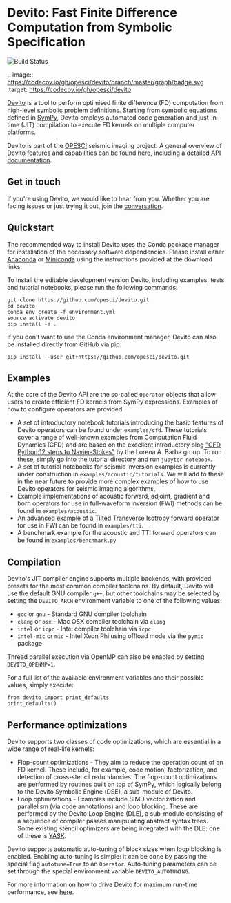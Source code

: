 # Devito: Fast Finite Difference Computation from Symbolic Specification

![Build Status](https://travis-ci.org/opesci/devito.svg?branch=master)

.. image:: https://codecov.io/gh/opesci/devito/branch/master/graph/badge.svg
  :target: https://codecov.io/gh/opesci/devito

[Devito](http://www.opesci.org/devito-public) is a tool to
perform optimised finite difference (FD) computation from
high-level symbolic problem definitions. Starting from symbolic
equations defined in [SymPy](http://www.sympy.org/en/index.html),
Devito employs automated code generation and just-in-time (JIT)
compilation to execute FD kernels on multiple computer platforms.

Devito is part of the [OPESCI](http://www.opesci.org) seismic imaging
project. A general overview of Devito features and capabilities can be
found [here](http://www.opesci.org/devito-public), including a
detailed [API documentation](http://www.opesci.org/devito).

## Get in touch

If you're using Devito, we would like to hear from you. Whether you
are facing issues or just trying it out, join the
[conversation](https://opesci-slackin.now.sh). 

## Quickstart

The recommended way to install Devito uses the Conda package manager
for installation of the necessary software dependencies. Please
install either [Anaconda](https://www.continuum.io/downloads) or
[Miniconda](https://conda.io/miniconda.html) using the instructions
provided at the download links.

To install the editable development version Devito, including examples,
tests and tutorial notebooks, please run the following commands:
```
git clone https://github.com/opesci/devito.git
cd devito
conda env create -f environment.yml
source activate devito
pip install -e .
```

If you don't want to use the Conda environment manager, Devito can
also be installed directly from GitHub via pip:
```
pip install --user git+https://github.com/opesci/devito.git
```

## Examples

At the core of the Devito API are the so-called `Operator` objects that
allow users to create efficient FD kernels from SymPy expressions.
Examples of how to configure operators are provided:

* A set of introductory notebook tutorials introducing the basic
  features of Devito operators can be found under
  `examples/cfd`. These tutorials cover a range of well-known examples
  from Computation Fluid Dynamics (CFD) and are based on the excellent
  introductory blog ["CFD Python:12 steps to
  Navier-Stokes"](http://lorenabarba.com/blog/cfd-python-12-steps-to-navier-stokes/)
  by the Lorena A. Barba group. To run these, simply go into the tutorial
  directory and run `jupyter notebook`.
* A set of tutorial notebooks for seismic inversion examples is currently
  under construction in `examples/acoustic/tutorials`. We will add to these
  in the near future to provide more complex examples of how to use Devito
  operators for seismic imaging algorithms.
* Example implementations of acoustic forward, adjoint, gradient and born
  operators for use in full-waveform inversion (FWI) methods can be found in
  `examples/acoustic`.
* An advanced example of a Tilted Transverse Isotropy forward operator
  for use in FWI can be found in `examples/tti`.
* A benchmark example for the acoustic and TTI forward operators can be
  found in `examples/benchmark.py`

## Compilation

Devito's JIT compiler engine supports multiple backends, with provided
presets for the most common compiler toolchains. By default, Devito
will use the default GNU compiler `g++`, but other toolchains may be
selected by setting the `DEVITO_ARCH` environment variable to one of
the following values:
 * `gcc` or `gnu` - Standard GNU compiler toolchain
 * `clang` or `osx` - Mac OSX compiler toolchain via `clang`
 * `intel` or `icpc` - Intel compiler toolchain via `icpc`
 * `intel-mic` or `mic` - Intel Xeon Phi using offload mode via the
   `pymic` package

Thread parallel execution via OpenMP can also be enabled by setting
`DEVITO_OPENMP=1`.

For a full list of the available environment variables and their
possible values, simply execute:
```
from devito import print_defaults
print_defaults()
```

## Performance optimizations

Devito supports two classes of code optimizations, which are essential
in a wide range of real-life kernels:
 * Flop-count optimizations - They aim to reduce the operation count of an FD
   kernel. These include, for example, code motion, factorization, and
   detection of cross-stencil redundancies. The flop-count optimizations
   are performed by routines built on top of SymPy, which logically belong
   to the Devito Symbolic Engine (DSE), a sub-module of Devito.
 * Loop optimizations - Examples include SIMD vectorization and parallelism
   (via code annotations) and loop blocking. These are performed by the Devito
   Loop Engine (DLE), a sub-module consisting of a sequence of compiler passes
   manipulating abstract syntax trees. Some existing stencil optimizers
   are being integrated with the DLE: one of these is
   [YASK](https://github.com/01org/yask).

Devito supports automatic auto-tuning of block sizes when loop blocking is
enabled. Enabling auto-tuning is simple: it can be done by passing the special
flag `autotune=True` to an `Operator`. Auto-tuning parameters can be set
through the special environment variable `DEVITO_AUTOTUNING`.

For more information on how to drive Devito for maximum run-time performance,
see [here](examples/PERFORMANCE.md).
